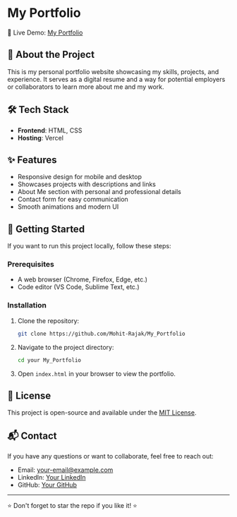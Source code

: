 # My Portfolio

🚀 Live Demo: [My Portfolio](https://myportfolio-three-olive.vercel.app/)

## 📌 About the Project
This is my personal portfolio website showcasing my skills, projects, and experience. It serves as a digital resume and a way for potential employers or collaborators to learn more about me and my work.

## 🛠 Tech Stack
- **Frontend**: HTML, CSS
- **Hosting**: Vercel

## ✨ Features
- Responsive design for mobile and desktop
- Showcases projects with descriptions and links
- About Me section with personal and professional details
- Contact form for easy communication
- Smooth animations and modern UI



## 🚀 Getting Started
If you want to run this project locally, follow these steps:

### Prerequisites
- A web browser (Chrome, Firefox, Edge, etc.)
- Code editor (VS Code, Sublime Text, etc.)

### Installation
1. Clone the repository:
   ```bash
   git clone https://github.com/Mohit-Rajak/My_Portfolio
   ```
2. Navigate to the project directory:
   ```bash
   cd your My_Portfolio
   ```
3. Open `index.html` in your browser to view the portfolio.

## 📝 License
This project is open-source and available under the [MIT License](LICENSE).

## 📬 Contact
If you have any questions or want to collaborate, feel free to reach out:
- Email: your-email@example.com
- LinkedIn: [Your LinkedIn](https://linkedin.com/in/mohit-rajak)
- GitHub: [Your GitHub](https://github.com/Mohit-Rajak)

---
⭐ Don't forget to star the repo if you like it! ⭐
